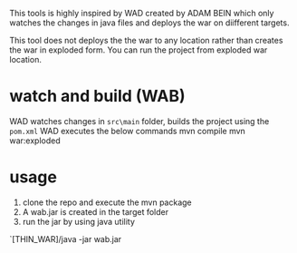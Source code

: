This tools is highly inspired by WAD created by ADAM BEIN which only watches the changes in java files and deploys the war
on diifferent targets.

This tool does not deploys the the war to any location rather than creates the war in exploded form. You can run the project
from exploded war location.

# watch and build (WAB)

WAD watches changes in `src\main` folder, builds the project using the `pom.xml` 
WAD executes the below commands 
mvn compile
mvn war:exploded

# usage

1. clone the repo and execute the mvn package 
2. A wab.jar is created in the target folder
3. run the jar by using java utility

`[THIN_WAR]/java -jar wab.jar




